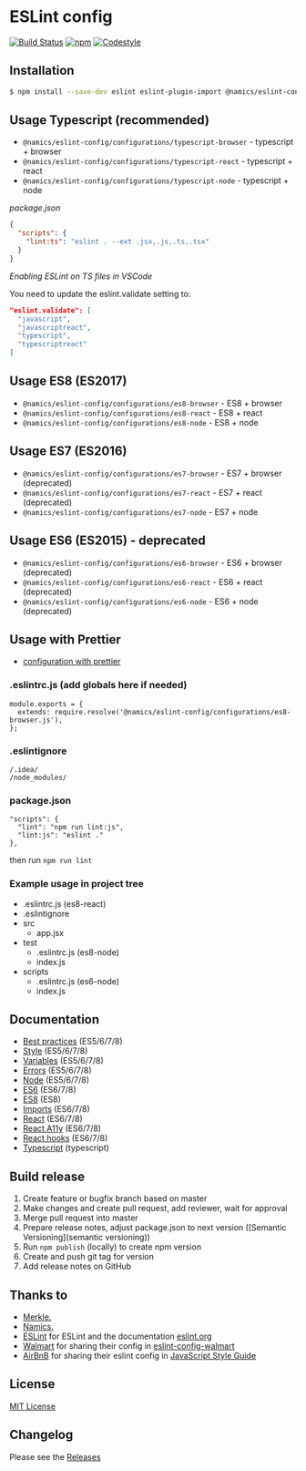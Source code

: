 # ESLint config

[![Build Status](https://github.com/merkle-open/eslint-config/workflows/ci/badge.svg)](https://github.com/merkle-open/eslint-config/actions)
[![npm](https://img.shields.io/npm/v/@namics/eslint-config.svg)](https://www.npmjs.com/package/@namics/eslint-config)
[![Codestyle](https://img.shields.io/badge/codestyle-merkle-green.svg)](https://github.com/merkle-open/eslint-config)

## Installation

```bash
$ npm install --save-dev eslint eslint-plugin-import @namics/eslint-config
```

## Usage Typescript (recommended)

- `@namics/eslint-config/configurations/typescript-browser` - typescript + browser
- `@namics/eslint-config/configurations/typescript-react` - typescript + react
- `@namics/eslint-config/configurations/typescript-node` - typescript + node

_package.json_

```json
{
  "scripts": {
    "lint:ts": "eslint . --ext .jsx,.js,.ts,.tsx"
  }
}
```

_Enabling ESLint on TS files in VSCode_

You need to update the eslint.validate setting to:

```json
"eslint.validate": [
  "javascript",
  "javascriptreact",
  "typescript",
  "typescriptreact"
]
```

## Usage ES8 (ES2017)

- `@namics/eslint-config/configurations/es8-browser` - ES8 + browser
- `@namics/eslint-config/configurations/es8-react` - ES8 + react
- `@namics/eslint-config/configurations/es8-node` - ES8 + node

## Usage ES7 (ES2016)

- `@namics/eslint-config/configurations/es7-browser` - ES7 + browser (deprecated)
- `@namics/eslint-config/configurations/es7-react` - ES7 + react (deprecated)
- `@namics/eslint-config/configurations/es7-node` - ES7 + node

## Usage ES6 (ES2015) - deprecated

- `@namics/eslint-config/configurations/es6-browser` - ES6 + browser (deprecated)
- `@namics/eslint-config/configurations/es6-react` - ES6 + react (deprecated)
- `@namics/eslint-config/configurations/es6-node` - ES6 + node (deprecated)

## Usage with Prettier

- [configuration with prettier](./documentation/with-prettier.md)

### .eslintrc.js (add globals here if needed)

```
module.exports = {
  extends: require.resolve('@namics/eslint-config/configurations/es8-browser.js'),
};
```

### .eslintignore

```
/.idea/
/node_modules/
```

### package.json

```
"scripts": {
  "lint": "npm run lint:js",
  "lint:js": "eslint ."
},
```

then run `npm run lint`

### Example usage in project tree

- .eslintrc.js (es8-react)
- .eslintignore
- src
  - app.jsx
- test
  - .eslintrc.js (es8-node)
  - index.js
- scripts
  - .eslintrc.js (es6-node)
  - index.js

## Documentation

- [Best practices](./documentation/best-practices.md) (ES5/6/7/8)
- [Style](./documentation/style.md) (ES5/6/7/8)
- [Variables](./documentation/variables.md) (ES5/6/7/8)
- [Errors](./documentation/errors.md) (ES5/6/7/8)
- [Node](./documentation/node.md) (ES5/6/7/8)
- [ES6](./documentation/es6.md) (ES6/7/8)
- [ES8](./documentation/es8.md) (ES8)
- [Imports](./documentation/imports.md) (ES6/7/8)
- [React](./documentation/react.md) (ES6/7/8)
- [React A11y](./documentation/react-a11y.md) (ES6/7/8)
- [React hooks](./documentation/react-hooks.md) (ES6/7/8)
- [Typescript](./documentation/typescript.md) (typescript)

## Build release

1. Create feature or bugfix branch based on master
2. Make changes and create pull request, add reviewer, wait for approval
3. Merge pull request into master
4. Prepare release notes, adjust package.json to next version ([Semantic Versioning](semantic versioning))
5. Run `npm publish` (locally) to create npm version
6. Create and push git tag for version
7. Add release notes on GitHub

## Thanks to

- [Merkle.](https://www.merkleinc.com/)
- [Namics.](https://www.namics.com/en/)
- [ESLint](https://github.com/eslint/eslint) for ESLint and the documentation [eslint.org](http://eslint.org/)
- [Walmart](https://github.com/walmartlabs) for sharing their config in [eslint-config-walmart](https://github.com/walmartlabs/eslint-config-walmart)
- [AirBnB](https://github.com/airbnb) for sharing their eslint config in [JavaScript Style Guide](https://github.com/airbnb/javascript)

## License

[MIT License](./LICENSE)

## Changelog

Please see the [Releases](https://github.com/merkle-open/eslint-config/releases)
